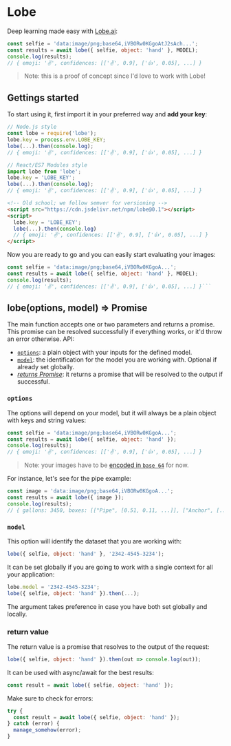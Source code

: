# Lobe

Deep learning made easy with [Lobe.ai](https://lobe.ai/):

```js
const selfie = 'data:image/png;base64,iVBORw0KGgoAtJ2sAch...';
const results = await lobe({ selfie, object: 'hand' }, MODEL);
console.log(results);
// { emoji: '✌️', confidences: [['✌️', 0.9], ['👍', 0.05], ...] }
```

> Note: this is a proof of concept since I'd love to work with Lobe!






## Gettings started

To start using it, first import it in your preferred way and **add your key**:

```js
// Node.js style
const lobe = require('lobe');
lobe.key = process.env.LOBE_KEY;
lobe(...).then(console.log);
// { emoji: '✌️', confidences: [['✌️', 0.9], ['👍', 0.05], ...] }
```

```js
// React/ES7 Modules style
import lobe from 'lobe';
lobe.key = 'LOBE_KEY';
lobe(...).then(console.log);
// { emoji: '✌️', confidences: [['✌️', 0.9], ['👍', 0.05], ...] }
```

```html
<!-- Old school; we follow semver for versioning -->
<script src="https://cdn.jsdelivr.net/npm/lobe@0.1"></script>
<script>
  lobe.key = 'LOBE_KEY';
  lobe(...).then(console.log)
  // { emoji: '✌️', confidences: [['✌️', 0.9], ['👍', 0.05], ...] }
</script>
```

Now you are ready to go and you can easily start evaluating your images:

```js
const selfie = 'data:image/png;base64,iVBORw0KGgoA...';
const results = await lobe({ selfie, object: 'hand' }, MODEL);
console.log(results);
// { emoji: '✌️', confidences: [['✌️', 0.9], ['👍', 0.05], ...] }```
```






## lobe(options, model) => Promise

The main function accepts one or two parameters and returns a promise. This promise can be resolved successfully if everything works, or it'd throw an error otherwise. API:

- [`options`](#options): a plain object with your inputs for the defined model.
- [`model`](#model): the identification for the model you are working with. Optional if already set globally.
- [*returns Promise*](#return-value): it returns a promise that will be resolved to the output if successful.



### `options`

The options will depend on your model, but it will always be a plain object with keys and string values:

```js
const selfie = 'data:image/png;base64,iVBORw0KGgoA...';
const results = await lobe({ selfie, object: 'hand' });
console.log(results);
// { emoji: '✌️', confidences: [['✌️', 0.9], ['👍', 0.05], ...] }
```

> Note: your images have to be [encoded in `base 64`](https://stackoverflow.com/a/20285053/938236) for now.


For instance, let's see for the pipe example:

```js
const image = 'data:image/png;base64,iVBORw0KGgoA...';
const results = await lobe({ image });
console.log(results);
// { gallons: 3450, boxes: [["Pipe", [0.51, 0.11, ...]], ["Anchor", [...]]] }
```



### `model`

This option will identify the dataset that you are working with:

```js
lobe({ selfie, object: 'hand' }, '2342-4545-3234');
```

It can be set globally if you are going to work with a single context for all your application:

```js
lobe.model = '2342-4545-3234';
lobe({ selfie, object: 'hand' }).then(...);
```

The argument takes preference in case you have both set globally and locally.






### return value

The return value is a promise that resolves to the output of the request:

```js
lobe({ selfie, object: 'hand' }).then(out => console.log(out));
```

It can be used with async/await for the best results:

```js
const result = await lobe({ selfie, object: 'hand' });
```

Make sure to check for errors:

```js
try {
  const result = await lobe({ selfie, object: 'hand' });
} catch (error) {
  manage_somehow(error);
}
```
